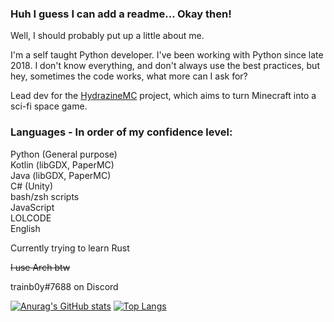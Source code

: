 ### Huh I guess I can add a readme... Okay then!
Well, I should probably put up a little about me.

I'm a self taught Python developer. I've been working with Python since late 2018.
I don't know everything, and don't always use the best practices, but hey, sometimes the code works, what more can I ask for?  

Lead dev for the [HydrazineMC](https://github.com/HydrazineMC) project, which aims to turn Minecraft into a sci-fi space game.


### Languages - In order of my confidence level:  
Python (General purpose)   
Kotlin (libGDX, PaperMC)  
Java (libGDX, PaperMC)  
C# (Unity)  
bash/zsh scripts  
JavaScript  
LOLCODE  
English  

Currently trying to learn Rust

~~I use Arch btw~~

trainb0y#7688 on Discord

[![Anurag's GitHub stats](https://github-readme-stats.vercel.app/api?username=trainb0y&?count_private=true)](https://github.com/anuraghazra/github-readme-stats)
[![Top Langs](https://github-readme-stats.vercel.app/api/top-langs/?username=trainb0y)](https://github.com/anuraghazra/github-readme-stats)
